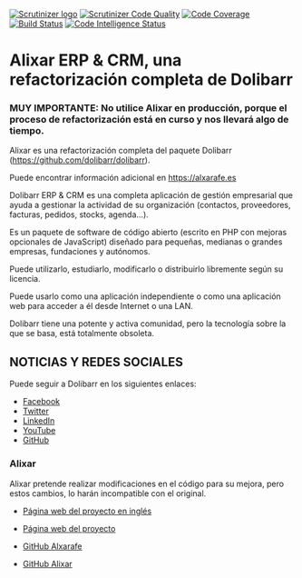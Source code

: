 [![Scrutinizer logo](https://scrutinizer-ci.com/images/logo.png)](https://scrutinizer-ci.com/g/rsanjoseo/alixar/?branch=master)
[![Scrutinizer Code Quality](https://scrutinizer-ci.com/g/rsanjoseo/alixar/badges/quality-score.png?b=main)](https://scrutinizer-ci.com/g/rsanjoseo/alixar/?branch=main)
[![Code Coverage](https://scrutinizer-ci.com/g/rsanjoseo/alixar/badges/coverage.png?b=main)](https://scrutinizer-ci.com/g/rsanjoseo/alixar/?branch=main)
[![Build Status](https://scrutinizer-ci.com/g/rsanjoseo/alixar/badges/build.png?b=master)](https://scrutinizer-ci.com/g/rsanjoseo/alixar/build-status/master)
[![Code Intelligence Status](https://scrutinizer-ci.com/g/rsanjoseo/alixar/badges/code-intelligence.svg?b=master)](https://scrutinizer-ci.com/code-intelligence)

# Alixar ERP & CRM, una refactorización completa de Dolibarr

### MUY IMPORTANTE: No utilice Alixar en producción, porque el proceso de refactorización está en curso y nos llevará algo de tiempo.

Alixar es una refactorización completa del paquete Dolibarr (https://github.com/dolibarr/dolibarr).

Puede encontrar información adicional en https://alxarafe.es

Dolibarr ERP & CRM es una completa aplicación de gestión empresarial que ayuda a gestionar la actividad de su
organización (contactos, proveedores, facturas, pedidos, stocks, agenda…).

Es un paquete de software de código abierto (escrito en PHP con mejoras opcionales de JavaScript) diseñado para
pequeñas, medianas o grandes empresas, fundaciones y autónomos.

Puede utilizarlo, estudiarlo, modificarlo o distribuirlo libremente según su licencia.

Puede usarlo como una aplicación independiente o como una aplicación web para acceder a él desde Internet o una LAN.

Dolibarr tiene una potente y activa comunidad, pero la tecnología sobre la que se basa, está totalmente obsoleta.

## NOTICIAS Y REDES SOCIALES

Puede seguir a Dolibarr en los siguientes enlaces:

- [Facebook](https://www.facebook.com/dolibarr)
- [Twitter](https://www.twitter.com/dolibarr)
- [LinkedIn](https://www.linkedin.com/company/association-dolibarr)
- [YouTube](https://www.youtube.com/user/DolibarrERPCRM)
- [GitHub](https://github.com/Dolibarr/dolibarr)

### Alixar

Alixar pretende realizar modificaciones en el código para su mejora, pero estos cambios, lo harán incompatible con el
original.

- [Página web del proyecto en inglés](https://alxarafe.com)
- [Página web del proyecto](https://alxarafe.es)

- [GitHub Alxarafe](https://github.com/rsanjoseo/alxarafe)
- [GitHub Alixar](https://github.com/rsanjoseo/alixar)
